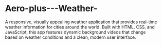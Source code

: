 # Aero-plus---Weather-
A responsive, visually appealing weather application that provides real-time weather information for cities around the world. Built with HTML, CSS, and JavaScript, this app features dynamic background videos that change based on weather conditions and a clean, modern user interface.
